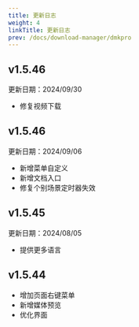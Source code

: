 ```yaml
---
title: 更新日志
weight: 4
linkTitle: 更新日志
prev: /docs/download-manager/dmkpro
---
```


## v1.5.46

更新日期：2024/09/30

- 修复视频下载

## v1.5.46

更新日期：2024/09/06

- 新增菜单自定义
- 新增文档入口
- 修复个别场景定时器失效

## v1.5.45

更新日期：2024/08/05

- 提供更多语言

## v1.5.44

- 增加页面右键菜单
- 新增媒体预览
- 优化界面
